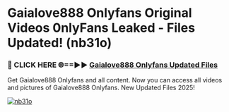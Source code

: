 # Gaialove888 Onlyfans Original Videos 0nlyFans Leaked - Files Updated! (nb31o)

<h3>🔴 CLICK HERE 🌐==►► <a href="https://tinyurl.com/2m67pmp6" rel="nofollow">Gaialove888 Onlyfans Updated Files</a></h3>

Get Gaialove888 Onlyfans and all content. Now you can access all videos and pictures of Gaialove888 Onlyfans. New Updated Files 2025!

[![nb31o](https://i.imgur.com/H4QAA4z.gif)](https://tinyurl.com/2m67pmp6)